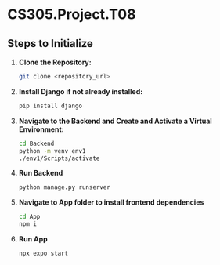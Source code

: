 # CS305.Project.T08

## Steps to Initialize

1. **Clone the Repository:**
   ```bash
   git clone <repository_url>
2. **Install Django if not already installed:**
   ```bash
   pip install django

3. **Navigate to the Backend and Create and Activate a Virtual Environment:**
    ```bash
    cd Backend
    python -m venv env1
    ./env1/Scripts/activate
4. **Run Backend**
    ```bash
    python manage.py runserver
5. **Navigate to App folder to install frontend dependencies**
    ```bash
    cd App
    npm i
6. **Run App**
    ```bash
    npx expo start